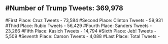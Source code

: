 #Number of Trump Tweets: 369,978
---
#First Place: Cruz Tweets - 73,584
#Second Place: Clinton Tweets - 59,931
#Third Place: Rubio Tweets - 56,429
#Fourth Place: Sanders Tweets - 23,266
#Fifth Place: Kasich Tweets - 14,794
#Sixth Place: Jeb! Tweets - 5,509
#Seventh Place: Carson Tweets - 4,088
#Last Place: Total Tweets -  
